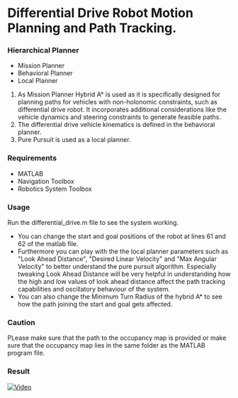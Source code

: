 # Differential Drive Robot Motion Planning and Path Tracking.

### Hierarchical Planner
* Mission Planner
* Behavioral Planner
* Local Planner

1. As Mission Planner Hybrid A* is used as it is specifically designed for planning paths for vehicles with non-holonomic constraints, such as differential drive robot. It incorporates additional considerations like the vehicle dynamics and steering constraints to generate feasible paths.
2. The differential drive vehicle kinematics is defined in the behavioral planner.
3. Pure Pursuit is used as a local planner.

### Requirements
* MATLAB
* Navigation Toolbox
* Robotics System Toolbox

### Usage
Run the differential_drive.m file to see the system working.
* You can change the start and goal positions of the robot at lines 61 and 62 of the matlab file. 
* Furthermore you can play with the the local planner parameters such as "Look Ahead Distance", "Desired Linear Velocity" and "Max Angular Velocity" to better understand the pure pursuit algorithm. Especially tweaking Look Ahead Distance will be very helpful in understanding how the high and low values of look ahead distance affect the path tracking capabilities and oscillatory behaviour of the system.
* You can also change the Minimum Turn Radius of the hybrid A* to see how the path joining the start and goal gets affected.


### Caution
PLease make sure that the path to the occupancy map is provided or make sure that the occupancy map lies in the same folder as the MATLAB program file.

### Result
[![Video](https://img.youtube.com/vi/a37EcbaYxFs/0.jpg)](https://www.youtube.com/watch?v=a37EcbaYxFs)
 
